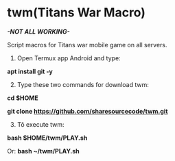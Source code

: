 # twm(Titans War Macro)
***-NOT ALL WORKING-***

Script macros for Titans war mobile game on all servers.

1. Open Termux app Android and type:

**apt install git -y**


2. Type these two commands for download twm:

**cd $HOME**

**git clone https://github.com/sharesourcecode/twm.git**


3. Tô execute twm:

**bash $HOME/twm/PLAY.sh**

Or:
**bash ~/twm/PLAY.sh**
